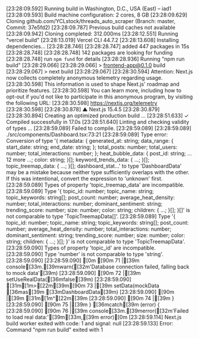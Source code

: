 [23:28:09.592] Running build in Washington, D.C., USA (East) – iad1
[23:28:09.593] Build machine configuration: 2 cores, 8 GB
[23:28:09.629] Cloning github.com/YCLstock/threads_auto_scraper (Branch: master, Commit: 37e5fd2)
[23:28:09.787] Previous build caches not available
[23:28:09.942] Cloning completed: 312.000ms
[23:28:12.551] Running "vercel build"
[23:28:13.019] Vercel CLI 44.7.2
[23:28:13.608] Installing dependencies...
[23:28:28.746] 
[23:28:28.747] added 447 packages in 15s
[23:28:28.748] 
[23:28:28.748] 142 packages are looking for funding
[23:28:28.748]   run `npm fund` for details
[23:28:28.936] Running "npm run build"
[23:28:29.066] 
[23:28:29.066] > frontend-app@0.1.0 build
[23:28:29.067] > next build
[23:28:29.067] 
[23:28:30.594] Attention: Next.js now collects completely anonymous telemetry regarding usage.
[23:28:30.598] This information is used to shape Next.js' roadmap and prioritize features.
[23:28:30.598] You can learn more, including how to opt-out if you'd not like to participate in this anonymous program, by visiting the following URL:
[23:28:30.598] https://nextjs.org/telemetry
[23:28:30.598] 
[23:28:30.878]    ▲ Next.js 15.4.5
[23:28:30.879] 
[23:28:30.894]    Creating an optimized production build ...
[23:28:51.633]  ✓ Compiled successfully in 17.0s
[23:28:51.640]    Linting and checking validity of types ...
[23:28:59.089] Failed to compile.
[23:28:59.089] 
[23:28:59.089] ./src/components/Dashboard.tsx:73:21
[23:28:59.089] Type error: Conversion of type '{ metadata: { generated_at: string; data_range: { start_date: string; end_date: string; }; total_posts: number; total_users: number; total_interactions: number; }; heat_bubble_data: { post_id: string; ... 12 more ...; color: string; }[]; keyword_trends_data: { ...; }[]; topic_treemap_data: { ...; }[]; dashboard_stat...' to type 'DashboardData' may be a mistake because neither type sufficiently overlaps with the other. If this was intentional, convert the expression to 'unknown' first.
[23:28:59.089]   Types of property 'topic_treemap_data' are incompatible.
[23:28:59.089]     Type '{ topic_id: number; topic_name: string; topic_keywords: string[]; post_count: number; average_heat_density: number; total_interactions: number; dominant_sentiment: string; trending_score: number; size: number; color: string; children: { ...; }[]; }[]' is not comparable to type 'TopicTreemapData[]'.
[23:28:59.089]       Type '{ topic_id: number; topic_name: string; topic_keywords: string[]; post_count: number; average_heat_density: number; total_interactions: number; dominant_sentiment: string; trending_score: number; size: number; color: string; children: { ...; }[]; }' is not comparable to type 'TopicTreemapData'.
[23:28:59.090]         Types of property 'topic_id' are incompatible.
[23:28:59.090]           Type 'number' is not comparable to type 'string'.
[23:28:59.090] 
[23:28:59.090] [0m [90m 71 |[39m             console[33m.[39mwarn([32m'Database connection failed, falling back to mock data'[39m)
[23:28:59.090]  [90m 72 |[39m             setUseRealData([36mfalse[39m)
[23:28:59.090] [31m[1m>[22m[39m[90m 73 |[39m             setData(mockData [36mas[39m [33mDashboardData[39m)
[23:28:59.090]  [90m    |[39m                     [31m[1m^[22m[39m
[23:28:59.090]  [90m 74 |[39m           }
[23:28:59.090]  [90m 75 |[39m         } [36mcatch[39m (error) {
[23:28:59.090]  [90m 76 |[39m           console[33m.[39merror([32m'Failed to load real data:'[39m[33m,[39m error)[0m
[23:28:59.114] Next.js build worker exited with code: 1 and signal: null
[23:28:59.133] Error: Command "npm run build" exited with 1